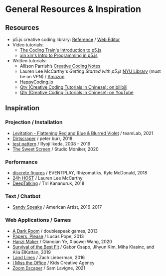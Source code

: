 # General Resources & Inspiration

## Resources

- p5.js creative coding library: [Reference](https://p5js.org/reference/) / [Web Editor](https://editor.p5js.org/)
- Video tutorials:
  - [The Coding Train's Introduction to p5.js](https://www.youtube.com/playlist?list=PLRqwX-V7Uu6Zy51Q-x9tMWIv9cueOFTFA)
  - [xin xin's Intro to Programming in p5.js](https://www.youtube.com/playlist?list=PLT233rQkMw761t_nQ_6GkejNT1g3Ew4PU)
- Written tutorials: 
  - Allison Parrish’s [Creative Coding Notes](https://creative-coding.decontextualize.com/)
  - Lauren Lee McCarthy's _Getting Started with p5.js_ [NYU Library](https://ebookcentral.proquest.com/lib/nyulibrary-ebooks/detail.action?docID=4333728) (must be on VPN) / [Amazon](https://www.amazon.com/Getting-Started-p5-js-Interactive-JavaScript/dp/1457186772/ref=as_li_ss_tl?ie=UTF8&qid=1472840406&sr=8-1&keywords=getting+started+with+p5.js&linkCode=sl1&tag=natureofcode-20&linkId=e1804640b0769d9cce7f1af4eed997de)
  - [HappyCoding.io](https://happycoding.io/)
  - [Qtv (Creative Coding Tutorials in Chinese): on bilibili](https://space.bilibili.com/442343394)
  - [Qtv (Creative Coding Tutorials in Chinese): on YouTube](https://www.youtube.com/channel/UCzMs9qg50AW2LEpLDzHT5NA/videos)


## Inspiration
### Projection / Installation
- [Levitation - Flattening Red and Blue & Blurred Violet](https://www.teamlab.art/w/levitation/) / teamLab, 2021
- [Dirtscraper](http://www.peterburr.org/dirtscraper.php) / peter burr, 2018
- [test pattern](https://www.ryojiikeda.com/project/testpattern/) / Ryoji Ikeda, 2008 - 2019
- [The Sweet Screen](https://studiomoniker.com/projects/the-sweet-screen) / Studio Moniker, 2020

### Performance
- [discrete figures](https://research.rhizomatiks.com/s/works/discrete_figures/en/) / EVENTPLAY, Rhizomatiks, Kyle McDonald, 2018
- [24h HOST](https://lauren-mccarthy.com/24h-HOST) / Lauren Lee McCarthy
- [DeepTalking](http://xxx.tiri.xxx/work/deeptalking/) / Tiri Kananuruk, 2018

### Text / Chatbot
- [Sandy Speaks](https://americanartist.us/works/sandy-speaks) / American Artist, 2016-2017

### Web Applications / Games
- [A Dark Room](https://adarkroom.doublespeakgames.com/) / doublespeak games, 2013
- [Papers, Please](https://papersplea.se/) / Lucas Pope, 2013
- [Hanzi Maker](https://thefutureofmemory.online/hanzi-maker/) / Qianqian Ye, Xiaowei Wang, 2020
- [Survival of the Best Fit](https://www.survivalofthebestfit.com/) / Gabor Csapo, Jihyun Kim, Miha Klasinc, and Alia ElKattan, 2019
- [Land Lines](https://lines.chromeexperiments.com/) / Zach Lieberman, 2016
- [I Miss the Office](https://imisstheoffice.eu/) / Kids Creative Agency
- [Zoom Escaper](https://lav.io/projects/zoom-escaper/) / Sam Lavigne, 2021

